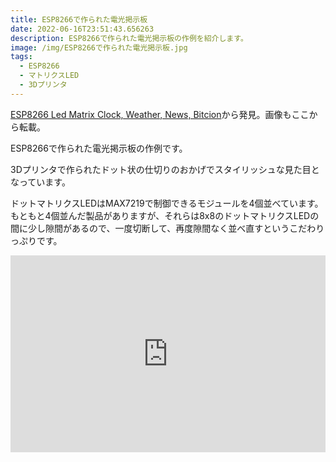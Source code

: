 ```yaml
---
title: ESP8266で作られた電光掲示板
date: 2022-06-16T23:51:43.656263
description: ESP8266で作られた電光掲示板の作例を紹介します。
image: /img/ESP8266で作られた電光掲示板.jpg
tags:
  - ESP8266
  - マトリクスLED
  - 3Dプリンタ
---
```

[ESP8266 Led Matrix Clock, Weather, News, Bitcion](https://hackaday.io/project/185560-esp8266-led-matrix-clock-weather-news-bitcion)から発見。画像もここから転載。

ESP8266で作られた電光掲示板の作例です。

3Dプリンタで作られたドット状の仕切りのおかげでスタイリッシュな見た目となっています。

ドットマトリクスLEDはMAX7219で制御できるモジュールを4個並べています。
もともと4個並んだ製品がありますが、それらは8x8のドットマトリクスLEDの間に少し隙間があるので、一度切断して、再度隙間なく並べ直すというこだわりっぷりです。


<iframe width="100%" height="315" src="https://www.youtube.com/embed/juJYqHvylHM" title="YouTube video player" frameborder="0" allow="accelerometer; autoplay; clipboard-write; encrypted-media; gyroscope; picture-in-picture" allowfullscreen></iframe>


